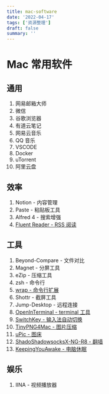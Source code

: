 ```yaml
---
title: mac-software
date: '2022-04-17'
tags: ['资源整理']
draft: false
summary: ''
---
```


# Mac 常用软件

## 通用

1. 网易邮箱大师
2. 微信
3. 谷歌浏览器
4. 有道云笔记
5. 网易云音乐
6. QQ 音乐
7. VSCODE
8. Docker
9. uTorrent
10. 阿里云盘

## 效率

1. Notion - 内容管理
2. Paste - 粘贴板工具
3. Alfred 4 - 搜索增强
4. [Fluent Reader - RSS 阅读](https://github.com/yang991178/fluent-reader)

## 工具

1. Beyond-Compare - 文件对比
2. Magnet - 分屏工具
3. eZip - 压缩工具
4. zsh - 命令行
5. [wrap - 命令行扩展](https://www.warp.dev/)
6. Shottr - 截屏工具
7. Jump-Desktop - 远程连接
8. [OpenInTerminal - terminal 工具](https://github.com/Ji4n1ng/OpenInTerminal)
9. [SwitchKey - 输入法自动切换](https://github.com/itsuhane/SwitchKey)
10. [TinyPNG4Mac - 图片压缩](https://github.com/kyleduo/TinyPNG4Mac)
11. [uPic - 图床](https://github.com/gee1k/uPic)
12. [ShadoShadowsocksX-NG-R8 - 翻墙](https://github.com/shadowsocks/ShadowsocksX-NG)
13. [KeepingYouAwake - 电脑休眠](https://github.com/newmarcel/KeepingYouAwake)

## 娱乐

1. IINA - 视频播放器
